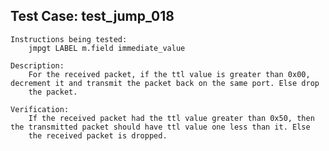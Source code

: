 Test Case: test_jump_018
------------------------

    Instructions being tested:
        jmpgt LABEL m.field immediate_value

    Description:
        For the received packet, if the ttl value is greater than 0x00, decrement it and transmit the packet back on the same port. Else drop
        the packet.

    Verification:
        If the received packet had the ttl value greater than 0x50, then the transmitted packet should have ttl value one less than it. Else
        the received packet is dropped.
